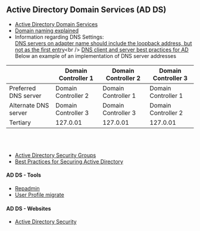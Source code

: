 ## Active Directory Domain Services (AD DS)
* [Active Directory Domain Services](https://docs.microsoft.com/en-us/windows-server/identity/ad-ds/active-directory-domain-services)
* [Domain naming explained](https://docs.google.com/document/d/1QTrEi7ZSpEi4CYMOcE79W1x3F4pAlGE5o19yfCiW1Mg)
* Information regarding DNS Settings: <br />
[DNS servers on adapter name should include the loopback address, but not as the first entry](https://docs.microsoft.com/en-us/previous-versions/windows/it-pro/windows-server-2008-R2-and-2008/ff807362(v=ws.10))<br />
[DNS client and server best practices for AD](https://blogs.technet.microsoft.com/askds/2010/07/17/friday-mail-sack-saturday-edition/#dnsbest) <br />
Below an example of an implementation of DNS server addresses<br /> 

|                      | Domain Controller 1 | Domain Controller 2 | Domain Controller 3 |
|----------------------|---------------------|---------------------|---------------------|
| Preferred DNS server | Domain Controller 2 | Domain Controller 1 | Domain Controller 1 |
| Alternate DNS server | Domain Controller 3 | Domain Controller 3 | Domain Controller 2 |
| Tertiary             |       127.0.01      |       127.0.01      |       127.0.01      |
<br />
<br />

* [Active Directory Security Groups](https://docs.microsoft.com/en-us/windows/security/identity-protection/access-control/active-directory-security-groups)</br>
* [Best Practices for Securing Active Directory](https://docs.microsoft.com/en-us/windows-server/identity/ad-ds/plan/security-best-practices/best-practices-for-securing-active-directory)</br>

    
#### AD DS - Tools 
   - [Repadmin](http://techgenix.com/repadmin-tool/)
   - [User Profile migrate](https://www.forensit.com/domain-migration.html)

#### AD DS - Websites
   - [Active Directory Security](https://adsecurity.org/)
